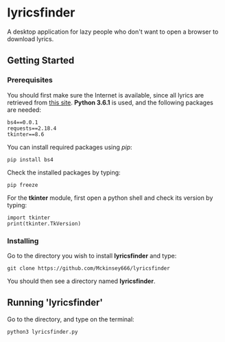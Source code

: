 # lyricsfinder

A desktop application for lazy people who don't want to open a browser to download lyrics.

## Getting Started

### Prerequisites
You should first make sure the Internet is available, since all lyrics are retrieved from [this site](https://www.azlyrics.com/).
**Python 3.6.1** is used, and the following packages are needed:
```
bs4==0.0.1
requests==2.18.4
tkinter==8.6
```
You can install required packages using *pip*:
```
pip install bs4
```
Check the installed packages by typing:
```
pip freeze
```
For the **tkinter** module, first open a python shell and check its version by typing:
```
import tkinter
print(tkinter.TkVersion)
```

### Installing 
Go to the directory you wish to install **lyricsfinder** and type:
```
git clone https://github.com/Mckinsey666/lyricsfinder
```
You should then see a directory named **lyricsfinder**.

## Running 'lyricsfinder'
Go to the directory, and type on the terminal:
```
python3 lyricsfinder.py
```



